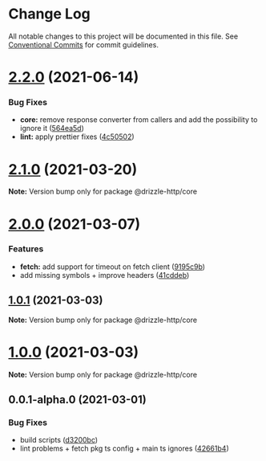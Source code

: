 # Change Log

All notable changes to this project will be documented in this file.
See [Conventional Commits](https://conventionalcommits.org) for commit guidelines.

# [2.2.0](https://github.com/vitorsalgado/drizzle-http/compare/v2.1.0...v2.2.0) (2021-06-14)


### Bug Fixes

* **core:** remove response converter from callers and add the possibility to ignore it ([564ea5d](https://github.com/vitorsalgado/drizzle-http/commit/564ea5d01d91a42515b91459e9a24b5e13974d1d))
* **lint:** apply prettier fixes ([4c50502](https://github.com/vitorsalgado/drizzle-http/commit/4c505027341f69e10b8ec6e80ee1df10d531d078))





# [2.1.0](https://github.com/vitorsalgado/drizzle-http/compare/v2.0.0...v2.1.0) (2021-03-20)

**Note:** Version bump only for package @drizzle-http/core





# [2.0.0](https://github.com/vitorsalgado/drizzle-http/compare/v1.0.1...v2.0.0) (2021-03-07)


### Features

* **fetch:** add support for timeout on fetch client ([9195c9b](https://github.com/vitorsalgado/drizzle-http/commit/9195c9be9026e09fc774519c211af5e627e628f6))
* add missing symbols + improve headers ([41cddeb](https://github.com/vitorsalgado/drizzle-http/commit/41cddeb856aad2559561447e358248567e1db26d))





## [1.0.1](https://github.com/vitorsalgado/drizzle-http/compare/v1.0.0...v1.0.1) (2021-03-03)

**Note:** Version bump only for package @drizzle-http/core





# [1.0.0](https://github.com/vitorsalgado/drizzle-http/compare/v0.0.1-alpha.0...v1.0.0) (2021-03-03)

**Note:** Version bump only for package @drizzle-http/core





## 0.0.1-alpha.0 (2021-03-01)


### Bug Fixes

* build scripts ([d3200bc](https://github.com/vitorsalgado/drizzle-http/commit/d3200bc3b879ace2dde75b29200cc0702415ca0d))
* lint problems + fetch pkg ts config + main ts ignores ([42661b4](https://github.com/vitorsalgado/drizzle-http/commit/42661b4bb493e0bfb1fdbfc12895f0140ec08b16))
